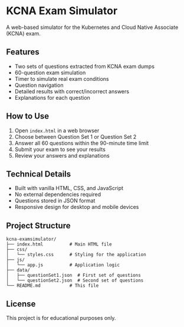 # KCNA Exam Simulator

A web-based simulator for the Kubernetes and Cloud Native Associate (KCNA) exam.

## Features

- Two sets of questions extracted from KCNA exam dumps
- 60-question exam simulation
- Timer to simulate real exam conditions
- Question navigation
- Detailed results with correct/incorrect answers
- Explanations for each question

## How to Use

1. Open `index.html` in a web browser
2. Choose between Question Set 1 or Question Set 2
3. Answer all 60 questions within the 90-minute time limit
4. Submit your exam to see your results
5. Review your answers and explanations

## Technical Details

- Built with vanilla HTML, CSS, and JavaScript
- No external dependencies required
- Questions stored in JSON format
- Responsive design for desktop and mobile devices

## Project Structure

```
kcna-examsimulator/
├── index.html          # Main HTML file
├── css/
│   └── styles.css      # Styling for the application
├── js/
│   └── app.js          # Application logic
├── data/
│   ├── questionSet1.json  # First set of questions
│   └── questionSet2.json  # Second set of questions
└── README.md           # This file
```

## License

This project is for educational purposes only.
